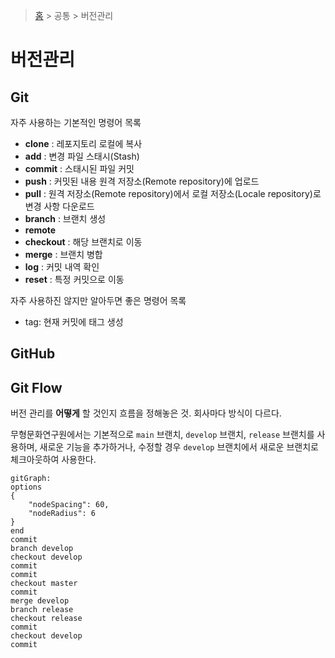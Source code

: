 > [홈](https://github.com/cics-system-team/dev-skills-for-junior-developer) > 공통 > 버전관리

# 버전관리

## Git

자주 사용하는 기본적인 명령어 목록

- **clone** : 레포지토리 로컬에 복사
- **add** : 변경 파일 스태시(Stash)
- **commit** : 스태시된 파일 커밋
- **push** : 커밋된 내용 원격 저장소(Remote repository)에 업로드
- **pull** : 원격 저장소(Remote repository)에서 로컬 저장소(Locale repository)로 변경 사항 다운로드
- **branch** : 브랜치 생성
- **remote**
- **checkout** : 해당 브랜치로 이동
- **merge** : 브랜치 병합
- **log** : 커밋 내역 확인
- **reset** : 특정 커밋으로 이동

자주 사용하진 않지만 알아두면 좋은 명령어 목록

- tag: 현재 커밋에 태그 생성

## GitHub

## Git Flow

버전 관리를 **어떻게** 할 것인지 흐름을 정해놓은 것. 회사마다 방식이 다르다.

무형문화연구원에서는 기본적으로 `main` 브랜치, `develop` 브랜치, `release` 브랜치를 사용하며, 새로운 기능을 추가하거나, 수정할 경우 `develop` 브랜치에서 새로운 브랜치로 체크아웃하여 사용한다.

```mermaid
gitGraph:
options
{
    "nodeSpacing": 60,
    "nodeRadius": 6
}
end
commit
branch develop
checkout develop
commit
commit
checkout master
commit
merge develop
branch release
checkout release
commit
checkout develop
commit
```
